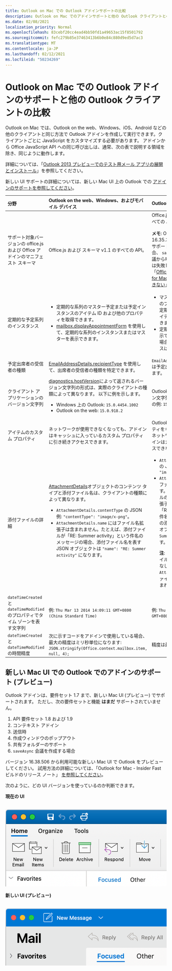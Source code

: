 ```yaml
---
title: Outlook on Mac での Outlook アドインサポートの比較
description: Outlook on Mac でのアドインサポートと他の Outlook クライアントとの比較について学習します。
ms.date: 02/08/2021
localization_priority: Normal
ms.openlocfilehash: 83cebf20cc4ead4bb50fd1a49653ac15f8501792
ms.sourcegitcommit: fefc279b85e37463413b6b0e84c880d9ed5d7ac3
ms.translationtype: MT
ms.contentlocale: ja-JP
ms.lasthandoff: 02/12/2021
ms.locfileid: "50234269"
---
```

# <a name="compare-outlook-add-in-support-in-outlook-on-mac-with-other-outlook-clients"></a>Outlook on Mac での Outlook アドインのサポートと他の Outlook クライアントの比較

Outlook on Mac では、Outlook on the web、Windows、iOS、Android などの他のクライアントと同じ方法で Outlook アドインを作成して実行できます。クライアントごとに JavaScript をカスタマイズする必要があります。 アドインから Office JavaScript API への同じ呼び出しは、通常、次の表で説明する領域を除き、同じように動作します。

詳細については、「[Outlook 2013 プレビューでのテスト用メール アプリの展開とインストール](testing-and-tips.md)」を参照してください。

新しい UI サポートの詳細については、新しい Mac UI 上の Outlook での [アドインのサポートを参照してください](#add-in-support-in-outlook-on-new-mac-ui-preview)。

| 分野 | Outlook on the web、Windows、およびモバイル デバイス | Outlook on Mac |
|:-----|:-----|:-----|
| サポート対象バージョンの office.js および Office アドインのマニフェスト スキーマ | Office.js および スキーマ v1.1 のすべての API。 | Office.js および スキーマ v1.1 のすべての API。<br><br>**メモ**: Outlook on Mac では、ビルド 16.35.308 以降でのみ会議の保存がサポートされます。 それ以外の場合、 `saveAsync` 新規作成モードで会議から呼び出された場合、メソッドは失敗します。 回避策については、「[Office JS API を使用して Outlook for Mac で会議を下書きとして保存できない](https://support.microsoft.com/help/4505745)」を参照してください。 |
| 定期的な予定系列のインスタンス | <ul><li>定期的な系列のマスター予定または予定インスタンスのアイテム ID および他のプロパティを取得できます。</li><li>[mailbox.displayAppointmentForm](../reference/objectmodel/preview-requirement-set/office.context.mailbox.md#methods) を使用して、定期的な系列のインスタンスまたはマスターを表示できます。</li></ul> | <ul><li>マスター予定のアイテム ID と他のプロパティを取得できますが、定期的な系列のインスタンスのアイテム ID とプロパティは取得できません。</li><li>定期的な系列のマスター予定を表示できます。アイテム ID がない場合、定期的な系列のインスタンスは表示できません。</li></ul> |
| 予定出席者の受信者の種類 | [EmailAddressDetails.recipientType](/javascript/api/outlook/office.emailaddressdetails#recipienttype) を使用して、出席者の受信者の種類を特定できます。 | `EmailAddressDetails.recipientType` は予定出席者には `undefined` を返します。 |
| クライアント アプリケーションのバージョン文字列 | [diagnostics.hostVersion](/javascript/api/outlook/office.diagnostics#hostversion)によって返されるバージョン文字列の形式は、実際のクライアントの種類によって異なります。 以下に例を示します。<ul><li>Windows 上の Outlook: `15.0.4454.1002`</li><li>Outlook on the web: `15.0.918.2`</li></ul> |Outlook on Mac で返されるバージョン文字列 `Diagnostics.hostVersion` の例: `15.0 (140325)` |
| アイテムのカスタム プロパティ | ネットワークが使用できなくなっても、アドインはキャッシュに入っているカスタム プロパティに引き続きアクセスできます。 | Outlook on Mac はカスタム プロパティをキャッシュに入れないので、ネットワークがダウンすると、アドインはカスタム プロパティにアクセスできない可能性があります。 |
| 添付ファイルの詳細 | [AttachmentDetails](/javascript/api/outlook/office.attachmentdetails)オブジェクトのコンテンツ タイプと添付ファイル名は、クライアントの種類によって異なります。<ul><li>`AttachmentDetails.contentType` の JSON 例: `"contentType": "image/x-png"`。 </li><li>`AttachmentDetails.name` にはファイル名拡張子は含まれません。たとえば、添付ファイルが「RE: Summer activity」という件名のメッセージの場合、添付ファイル名を表す JSON オブジェクトは `"name": "RE: Summer activity"` になります。</li></ul> | <ul><li>`AttachmentDetails.contentType` の JSON 例: `"contentType" "image/png"`</li><li>`AttachmentDetails.name` には、ファイル名拡張子が必ず含まれます。メール アイテムの添付ファイルの拡張子は .eml で、予定の拡張子は .ics です。添付ファイルが「RE: Summer activity」という件名の電子メールである場合、その添付ファイル名を表す JSON オブジェクトは `"name": "RE: Summer activity.eml"` になります。<p>**注**: アドインを介するなど、ファイルがプログラムによって拡張子なしで添付される場合、`AttachmentDetails.name` にはファイル名の一部として拡張子は含まれません。</p></li></ul> |
| `dateTimeCreated` と `dateTimeModified` のプロパティでタイム ゾーンを表す文字列 |例: `Thu Mar 13 2014 14:09:11 GMT+0800 (China Standard Time)` | 例: `Thu Mar 13 2014 14:09:11 GMT+0800 (CST)` |
| `dateTimeCreated` と `dateTimeModified` の時間精度 | 次に示すコードをアドインで使用している場合、最大の精度はミリ秒単位になります:<br/>`JSON.stringify(Office.context.mailbox.item, null, 4);`| 精度は最高で秒単位となります。 |

## <a name="add-in-support-in-outlook-on-new-mac-ui-preview"></a>新しい Mac UI での Outlook でのアドインのサポート (プレビュー)

Outlook アドインは、要件セット 1.7 まで、新しい Mac UI (プレビュー) でサポートされます。 ただし、次の要件セットと機能 **はまだ** サポートされていません。

1. API 要件セット 1.8 および 1.9
1. コンテキスト アドイン
1. 送信時
1. 作成ウィンドウのポップアウト
1. 共有フォルダーのサポート
1. `saveAsync` 会議を作成する場合

バージョン 16.38.506 から利用可能な新しい Mac UI で Outlook をプレビューしてください。 試用方法の詳細については、「Outlook for Mac - Insider Fast ビルドのリリース ノート」 [を参照してください](https://support.microsoft.com/office/d6347358-5613-433e-a49e-a9a0e8e0462a)。

次のように、どの UI バージョンを使っているのか判断できます。

**現在の UI**

&nbsp;&nbsp;&nbsp;&nbsp;![Mac の現在の UI](../images/outlook-on-mac-classic.png)

**新しい UI (プレビュー)**

&nbsp;&nbsp;&nbsp;&nbsp;![Mac プレビューの新しい UI](../images/outlook-on-mac-new.png)
